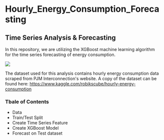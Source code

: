 # Hourly_Energy_Consumption_Forecasting
## Time Series Analysis & Forecasting

In this repository, we are utilizing the XGBoost machine learning algorithm for the time series forecasting of energy consumption.

![](https://res.cloudinary.com/monday-blogs/w_768,h_384,c_fit/fl_lossy,f_auto,q_auto/wp-blog/2021/05/sales-forecasting-software.jpg)

The dataset used for this analysis contains hourly energy consumption data scraped from PJM Interconnection's website. A copy of the dataset can be found here:  https://www.kaggle.com/robikscube/hourly-energy-consumption

### Tbale of Contents
* Data
* Train/Test Split
* Create Time Series Feature
* Create XGBoost Model
* Forecast on Test dataset


